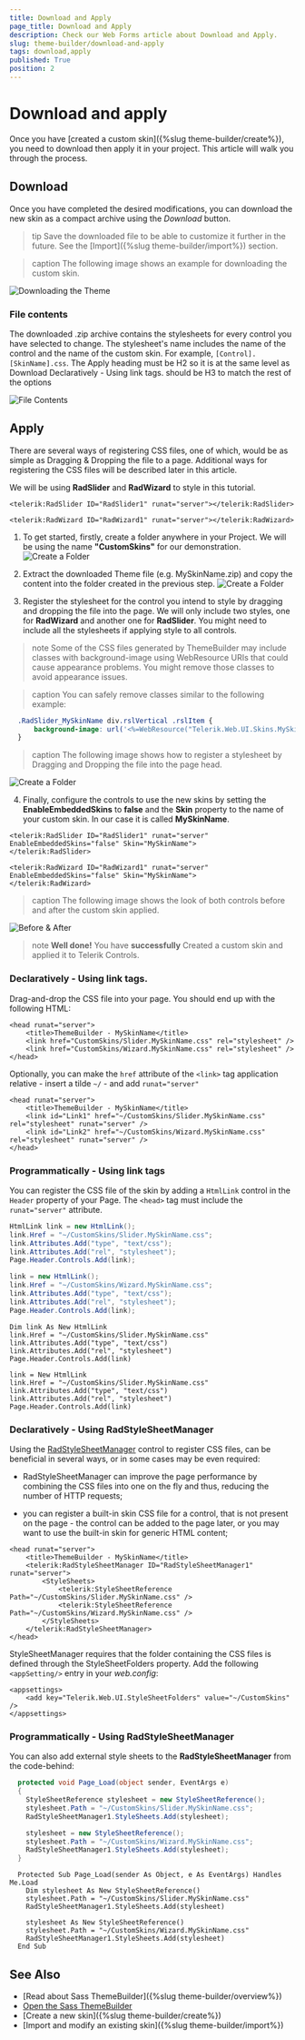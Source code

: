 ```yaml
---
title: Download and Apply
page_title: Download and Apply
description: Check our Web Forms article about Download and Apply.
slug: theme-builder/download-and-apply
tags: download,apply
published: True
position: 2
---
```


# Download and apply
Once you have [created a custom skin]({%slug theme-builder/create%}), you need to download then apply it in your project. This article will walk you through the process.

## Download

Once you have completed the desired modifications, you can download the new skin as a compact archive using the *Download* button.

>tip Save the downloaded file to be able to customize it further in the future. See the [Import]({%slug theme-builder/import%}) section.

>caption The following image shows an example for downloading the custom skin.

![Downloading the Theme](images/theme-builder-download-and-apply-download.gif)


### File contents

The downloaded .zip archive contains the stylesheets for every control you have selected to change. The stylesheet's name includes the name of the control and the name of the custom skin. For example, `[Control].[SkinName].css`.
The Apply heading must be H2 so it is at the same level as Download
Declaratively - Using link tags. should be H3 to match the rest of the options



![File Contents](images/theme-builder-download-and-apply-file-contents.png)


## Apply

There are several ways of registering CSS files, one of which, would be as simple as Dragging & Dropping the file to a page. Additional ways for registering the CSS files will be described later in this article.

We will be using **RadSlider** and **RadWizard** to style in this tutorial.

````ASP.NET
<telerik:RadSlider ID="RadSlider1" runat="server"></telerik:RadSlider>

<telerik:RadWizard ID="RadWizard1" runat="server"></telerik:RadWizard>
````

1. To get started, firstly, create a folder anywhere in your Project. We will be using the name **"CustomSkins"** for our demonstration.
![Create a Folder](images/theme-builder-download-and-apply-create-folder.png)

2. Extract the downloaded Theme file (e.g. MySkinName.zip) and copy the content into the folder created in the previous step.
![Create a Folder](images/theme-builder-download-and-apply-extract-content.png)

3. Register the stylesheet for the control you intend to style by dragging and dropping the file into the page. We will only include two styles, one for **RadWizard** and another one for **RadSlider**. You might need to include all the stylesheets if applying style to all controls.

  >note Some of the CSS files generated by ThemeBuilder may include classes with background-image using WebResource URIs that could cause appearance problems. You might remove those classes to avoid appearance issues.

  >caption You can safely remove classes similar to the following example:

  ````CSS
    .RadSlider_MySkinName div.rslVertical .rslItem {
        background-image: url('<%=WebResource("Telerik.Web.UI.Skins.MySkinName.Slider.ItemVerticalBgr.png")%>');
    }
  ````

  >caption The following image shows how to register a stylesheet by Dragging and Dropping the file into the page head.

  ![Create a Folder](images/theme-builder-download-and-apply-drag-and-drop.gif)

4. Finally, configure the controls to use the new skins by setting the **EnableEmbeddedSkins** to **false** and the **Skin** property to the name of your custom skin. In our case it is called **MySkinName**.

  ````ASP.NET
  <telerik:RadSlider ID="RadSlider1" runat="server" EnableEmbeddedSkins="false" Skin="MySkinName">
  </telerik:RadSlider>

  <telerik:RadWizard ID="RadWizard1" runat="server" EnableEmbeddedSkins="false" Skin="MySkinName">
  </telerik:RadWizard>
  ````

  >caption The following image shows the look of both controls before and after the custom skin applied.

  ![Before & After](images/theme-builder-download-and-apply-beforeafter.png)


  >note **Well done!** You have **successfully** Created a custom skin and applied it to Telerik Controls.

### Declaratively - Using link tags.

Drag-and-drop the CSS file into your page. You should end up with the following HTML:

````ASP.NET
<head runat="server">
    <title>ThemeBuilder - MySkinName</title>
    <link href="CustomSkins/Slider.MySkinName.css" rel="stylesheet" />
    <link href="CustomSkins/Wizard.MySkinName.css" rel="stylesheet" />
</head>
````

Optionally, you can make the `href` attribute of the `<link>` tag application relative - insert a tilde `~/` - and add `runat="server"`

````ASP.NET
<head runat="server">
    <title>ThemeBuilder - MySkinName</title>
    <link id="Link1" href="~/CustomSkins/Slider.MySkinName.css" rel="stylesheet" runat="server" />
    <link id="Link2" href="~/CustomSkins/Wizard.MySkinName.css" rel="stylesheet" runat="server" />
</head>
````

### Programmatically - Using link tags

You can register the CSS file of the skin by adding a `HtmlLink` control in the `Header` property of your Page. The `<head>` tag must include the `runat="server"` attribute.

````C#
HtmlLink link = new HtmlLink();
link.Href = "~/CustomSkins/Slider.MySkinName.css";
link.Attributes.Add("type", "text/css");
link.Attributes.Add("rel", "stylesheet");
Page.Header.Controls.Add(link);

link = new HtmlLink();
link.Href = "~/CustomSkins/Wizard.MySkinName.css";
link.Attributes.Add("type", "text/css");
link.Attributes.Add("rel", "stylesheet");
Page.Header.Controls.Add(link);
````
````VB
Dim link As New HtmlLink
link.Href = "~/CustomSkins/Slider.MySkinName.css"
link.Attributes.Add("type", "text/css")
link.Attributes.Add("rel", "stylesheet")
Page.Header.Controls.Add(link)

link = New HtmlLink
link.Href = "~/CustomSkins/Slider.MySkinName.css"
link.Attributes.Add("type", "text/css")
link.Attributes.Add("rel", "stylesheet")
Page.Header.Controls.Add(link)
````

### Declaratively - Using RadStyleSheetManager

Using the [RadStyleSheetManager](https://www.telerik.com/help/aspnet-ajax/radstylesheetmanager.html) control to register CSS files, can be beneficial in several ways, or in some cases may be even required:

* RadStyleSheetManager can improve the page performance by combining the CSS files into one on the fly and thus, reducing the number of HTTP requests;

* you can register a built-in skin CSS file for a control, that is not present on the page - the control can be added to the page later, or you may want to use the built-in skin for generic HTML content;

````ASP.NET
<head runat="server">
    <title>ThemeBuilder - MySkinName</title>
    <telerik:RadStyleSheetManager ID="RadStyleSheetManager1" runat="server">
        <StyleSheets>
            <telerik:StyleSheetReference Path="~/CustomSkins/Slider.MySkinName.css" />
            <telerik:StyleSheetReference Path="~/CustomSkins/Wizard.MySkinName.css" />
        </StyleSheets>
    </telerik:RadStyleSheetManager>
</head>
````

StyleSheetManager requires that the folder containing the CSS files is defined through the StyleSheetFolders property. Add the following `<appSetting/>` entry in your *web.config*:

````ASPNET
<appsettings>   
    <add key="Telerik.Web.UI.StyleSheetFolders" value="~/CustomSkins" />
</appsettings>
````

### Programmatically - Using RadStyleSheetManager
You can also add external style sheets to the **RadStyleSheetManager** from the code-behind:

````C#
  protected void Page_Load(object sender, EventArgs e)
  {
    StyleSheetReference stylesheet = new StyleSheetReference();
    stylesheet.Path = "~/CustomSkins/Slider.MySkinName.css";
    RadStyleSheetManager1.StyleSheets.Add(stylesheet);

    stylesheet = new StyleSheetReference();
    stylesheet.Path = "~/CustomSkins/Wizard.MySkinName.css";
    RadStyleSheetManager1.StyleSheets.Add(stylesheet);
  }
````
````VB
  Protected Sub Page_Load(sender As Object, e As EventArgs) Handles Me.Load
    Dim stylesheet As New StyleSheetReference()
    stylesheet.Path = "~/CustomSkins/Slider.MySkinName.css"
    RadStyleSheetManager1.StyleSheets.Add(stylesheet)

    stylesheet As New StyleSheetReference()
    stylesheet.Path = "~/CustomSkins/Wizard.MySkinName.css"
    RadStyleSheetManager1.StyleSheets.Add(stylesheet)
  End Sub
````

## See Also
  * [Read about Sass ThemeBuilder]({%slug theme-builder/overview%})
  * [Open the Sass ThemeBuilder](https://themebuilder.telerik.com/aspnet-ajax)
  * [Create a new skin]({%slug theme-builder/create%})
  * [Import and modify an existing skin]({%slug theme-builder/import%})

